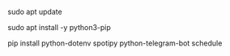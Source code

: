 
sudo apt update

sudo apt install -y python3-pip

pip install python-dotenv spotipy python-telegram-bot schedule